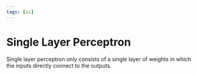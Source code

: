 ```yaml
---
tags: [ai]
---
```


# Single Layer Perceptron

Single layer perceptron only consists of a single layer of weights in which the
inputs directly connect to the outputs.
